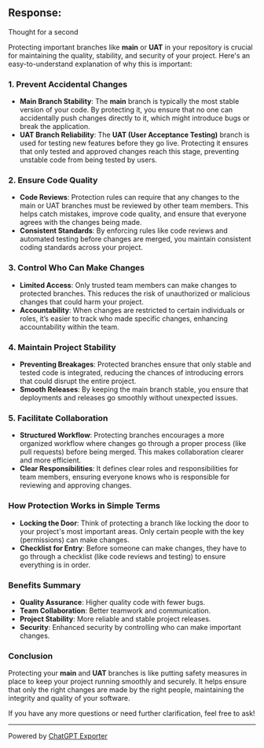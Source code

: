 ## Response:
Thought for a second

Protecting important branches like **main** or **UAT** in your repository is crucial for maintaining the quality, stability, and security of your project. Here's an easy-to-understand explanation of why this is important:

### 1\. **Prevent Accidental Changes**

*   **Main Branch Stability**: The **main** branch is typically the most stable version of your code. By protecting it, you ensure that no one can accidentally push changes directly to it, which might introduce bugs or break the application.
*   **UAT Branch Reliability**: The **UAT (User Acceptance Testing)** branch is used for testing new features before they go live. Protecting it ensures that only tested and approved changes reach this stage, preventing unstable code from being tested by users.

### 2\. **Ensure Code Quality**

*   **Code Reviews**: Protection rules can require that any changes to the main or UAT branches must be reviewed by other team members. This helps catch mistakes, improve code quality, and ensure that everyone agrees with the changes being made.
*   **Consistent Standards**: By enforcing rules like code reviews and automated testing before changes are merged, you maintain consistent coding standards across your project.

### 3\. **Control Who Can Make Changes**

*   **Limited Access**: Only trusted team members can make changes to protected branches. This reduces the risk of unauthorized or malicious changes that could harm your project.
*   **Accountability**: When changes are restricted to certain individuals or roles, it’s easier to track who made specific changes, enhancing accountability within the team.

### 4\. **Maintain Project Stability**

*   **Preventing Breakages**: Protected branches ensure that only stable and tested code is integrated, reducing the chances of introducing errors that could disrupt the entire project.
*   **Smooth Releases**: By keeping the main branch stable, you ensure that deployments and releases go smoothly without unexpected issues.

### 5\. **Facilitate Collaboration**

*   **Structured Workflow**: Protecting branches encourages a more organized workflow where changes go through a proper process (like pull requests) before being merged. This makes collaboration clearer and more efficient.
*   **Clear Responsibilities**: It defines clear roles and responsibilities for team members, ensuring everyone knows who is responsible for reviewing and approving changes.

### **How Protection Works in Simple Terms**

*   **Locking the Door**: Think of protecting a branch like locking the door to your project's most important areas. Only certain people with the key (permissions) can make changes.
*   **Checklist for Entry**: Before someone can make changes, they have to go through a checklist (like code reviews and testing) to ensure everything is in order.

### **Benefits Summary**

*   **Quality Assurance**: Higher quality code with fewer bugs.
*   **Team Collaboration**: Better teamwork and communication.
*   **Project Stability**: More reliable and stable project releases.
*   **Security**: Enhanced security by controlling who can make important changes.

### **Conclusion**

Protecting your **main** and **UAT** branches is like putting safety measures in place to keep your project running smoothly and securely. It helps ensure that only the right changes are made by the right people, maintaining the integrity and quality of your software.

If you have any more questions or need further clarification, feel free to ask!



---
Powered by [ChatGPT Exporter](https://www.chatgptexporter.com)
